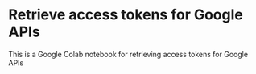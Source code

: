 # Retrieve access tokens for Google APIs
This is a Google Colab notebook for retrieving access tokens for Google APIs

